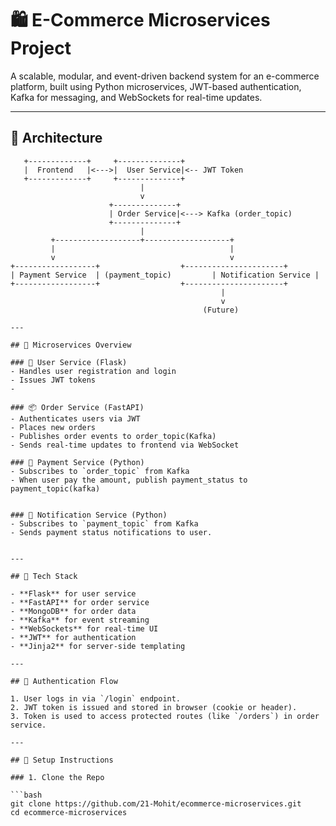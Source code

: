 # 🛍️ E-Commerce Microservices Project

A scalable, modular, and event-driven backend system for an e-commerce platform, built using Python microservices, JWT-based authentication, Kafka for messaging, and WebSockets for real-time updates.

---

## 🧱 Architecture

```plaintext
   +-------------+     +--------------+
   |  Frontend   |<--->|  User Service|<-- JWT Token
   +-------------+     +--------------+
                             |
                             v
                      +--------------+
                      | Order Service|<---> Kafka (order_topic)
                      +--------------+
                             |
         +-------------------+-------------------+
         |                                       |
         v                                       v
+------------------+                  +----------------------+
| Payment Service  | (payment_topic)         | Notification Service |
+------------------+                  +----------------------+
                                               |
                                               v
                                           (Future)

---

## 🚀 Microservices Overview

### 👤 User Service (Flask)
- Handles user registration and login
- Issues JWT tokens
- 

### 📦 Order Service (FastAPI)
- Authenticates users via JWT
- Places new orders
- Publishes order events to order_topic(Kafka)
- Sends real-time updates to frontend via WebSocket

### 🔔 Payment Service (Python)
- Subscribes to `order_topic` from Kafka
- When user pay the amount, publish payment_status to payment_topic(kafka)


### 🔔 Notification Service (Python)
- Subscribes to `payment_topic` from Kafka
- Sends payment status notifications to user.


---

## 🧰 Tech Stack

- **Flask** for user service
- **FastAPI** for order service
- **MongoDB** for order data
- **Kafka** for event streaming
- **WebSockets** for real-time UI
- **JWT** for authentication
- **Jinja2** for server-side templating

---

## 🔐 Authentication Flow

1. User logs in via `/login` endpoint.
2. JWT token is issued and stored in browser (cookie or header).
3. Token is used to access protected routes (like `/orders`) in order service.

---

## 🔧 Setup Instructions

### 1. Clone the Repo

```bash
git clone https://github.com/21-Mohit/ecommerce-microservices.git
cd ecommerce-microservices
